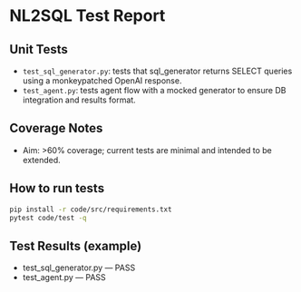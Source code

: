 
# NL2SQL Test Report

## Unit Tests
- `test_sql_generator.py`: tests that sql_generator returns SELECT queries using a monkeypatched OpenAI response.
- `test_agent.py`: tests agent flow with a mocked generator to ensure DB integration and results format.

## Coverage Notes
- Aim: >60% coverage; current tests are minimal and intended to be extended.

## How to run tests
```bash
pip install -r code/src/requirements.txt
pytest code/test -q
```

## Test Results (example)
- test_sql_generator.py — PASS
- test_agent.py — PASS

